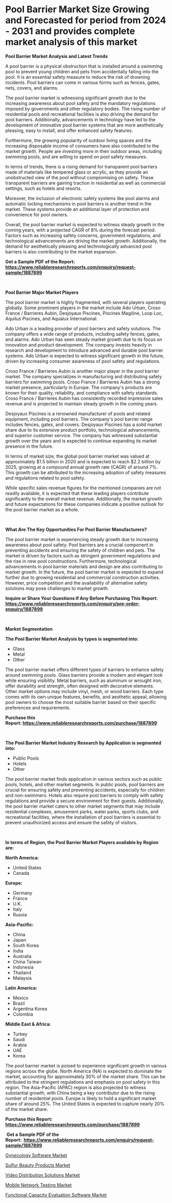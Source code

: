 <p><h1>Pool Barrier Market Size Growing and Forecasted for period from 2024 - 2031 and provides complete market analysis of this market</h1></p><p><strong>Pool Barrier Market Analysis and Latest Trends</strong></p>
<p><p>A pool barrier is a physical obstruction that is installed around a swimming pool to prevent young children and pets from accidentally falling into the pool. It is an essential safety measure to reduce the risk of drowning incidents. Pool barriers can come in various forms such as fences, gates, nets, covers, and alarms.</p><p>The pool barrier market is witnessing significant growth due to the increasing awareness about pool safety and the mandatory regulations imposed by governments and other regulatory bodies. The rising number of residential pools and recreational facilities is also driving the demand for pool barriers. Additionally, advancements in technology have led to the development of innovative pool barrier systems that are more aesthetically pleasing, easy to install, and offer enhanced safety features.</p><p>Furthermore, the growing popularity of outdoor living spaces and the increasing disposable income of consumers have also contributed to the market growth. People are investing more in their outdoor areas, including swimming pools, and are willing to spend on pool safety measures.</p><p>In terms of trends, there is a rising demand for transparent pool barriers made of materials like tempered glass or acrylic, as they provide an unobstructed view of the pool without compromising on safety. These transparent barriers are gaining traction in residential as well as commercial settings, such as hotels and resorts.</p><p>Moreover, the inclusion of electronic safety systems like pool alarms and automatic locking mechanisms in pool barriers is another trend in the market. These systems provide an additional layer of protection and convenience for pool owners.</p><p>Overall, the pool barrier market is expected to witness steady growth in the coming years, with a projected CAGR of 8% during the forecast period. Factors such as increasing safety concerns, government regulations, and technological advancements are driving the market growth. Additionally, the demand for aesthetically pleasing and technologically advanced pool barriers is also contributing to the market expansion.</p></p>
<p><strong>Get a Sample PDF of the Report:&nbsp; <a href="https://www.reliableresearchreports.com/enquiry/request-sample/1887899">https://www.reliableresearchreports.com/enquiry/request-sample/1887899</a></strong></p>
<p>&nbsp;</p>
<p><strong>Pool Barrier Major Market Players</strong></p>
<p><p>The pool barrier market is highly fragmented, with several players operating globally. Some prominent players in the market include Ado Urban, Croso France / Barrieres Aubin, Desjoyaux Piscines, Piscines Magiline, Loop Loc, Aquilus Piscines, and Aqualux International.</p><p>Ado Urban is a leading provider of pool barriers and safety solutions. The company offers a wide range of products, including safety fences, gates, and alarms. Ado Urban has seen steady market growth due to its focus on innovation and product development. The company invests heavily in research and development to introduce advanced and durable pool barrier systems. Ado Urban is expected to witness significant growth in the future, driven by increasing consumer awareness of pool safety and regulations.</p><p>Croso France / Barrieres Aubin is another major player in the pool barrier market. The company specializes in manufacturing and distributing safety barriers for swimming pools. Croso France / Barrieres Aubin has a strong market presence, particularly in Europe. The company's products are known for their quality, reliability, and compliance with safety standards. Croso France / Barrieres Aubin has consistently recorded impressive sales revenue and is projected to maintain steady growth in the coming years.</p><p>Desjoyaux Piscines is a renowned manufacturer of pools and related equipment, including pool barriers. The company's pool barrier range includes fences, gates, and covers. Desjoyaux Piscines has a solid market share due to its extensive product portfolio, technological advancements, and superior customer service. The company has witnessed substantial growth over the years and is expected to continue expanding its market presence in the future.</p><p>In terms of market size, the global pool barrier market was valued at approximately $1.5 billion in 2020 and is expected to reach $2.2 billion by 2025, growing at a compound annual growth rate (CAGR) of around 7%. This growth can be attributed to the increasing adoption of safety measures and regulations related to pool safety.</p><p>While specific sales revenue figures for the mentioned companies are not readily available, it is expected that these leading players contribute significantly to the overall market revenue. Additionally, the market growth and future expectations for these companies indicate a positive outlook for the pool barrier market as a whole.</p></p>
<p>&nbsp;</p>
<p><strong>What Are The Key Opportunities For Pool Barrier Manufacturers?</strong></p>
<p><p>The pool barrier market is experiencing steady growth due to increasing awareness about pool safety. Pool barriers are a crucial component in preventing accidents and ensuring the safety of children and pets. The market is driven by factors such as stringent government regulations and the rise in new pool constructions. Furthermore, technological advancements in pool barrier materials and design are also contributing to market growth. In the future, the pool barrier market is expected to expand further due to growing residential and commercial construction activities. However, price competition and the availability of alternative safety solutions may pose challenges to market growth.</p></p>
<p><strong>Inquire or Share Your Questions If Any Before Purchasing This Report: <a href="https://www.reliableresearchreports.com/enquiry/pre-order-enquiry/1887899">https://www.reliableresearchreports.com/enquiry/pre-order-enquiry/1887899</a></strong></p>
<p>&nbsp;</p>
<p><strong>Market Segmentation</strong></p>
<p><strong>The Pool Barrier Market Analysis by types is segmented into:</strong></p>
<p><ul><li>Glass</li><li>Metal</li><li>Other</li></ul></p>
<p><p>The pool barrier market offers different types of barriers to enhance safety around swimming pools. Glass barriers provide a modern and elegant look while ensuring visibility. Metal barriers, such as aluminum or wrought iron, offer durability and strength, often designed with decorative elements. Other market options may include vinyl, mesh, or wood barriers. Each type comes with its own unique features, benefits, and aesthetic appeal, allowing pool owners to choose the most suitable barrier based on their specific preferences and requirements.</p></p>
<p><strong>Purchase this Report:&nbsp;<a href="https://www.reliableresearchreports.com/purchase/1887899">https://www.reliableresearchreports.com/purchase/1887899</a></strong></p>
<p>&nbsp;</p>
<p><strong>The Pool Barrier Market Industry Research by Application is segmented into:</strong></p>
<p><ul><li>Public Pools</li><li>Hotels</li><li>Other</li></ul></p>
<p><p>The pool barrier market finds application in various sectors such as public pools, hotels, and other market segments. In public pools, pool barriers are crucial for ensuring safety and preventing accidents, especially for children and non-swimmers. Hotels also require pool barriers to comply with safety regulations and provide a secure environment for their guests. Additionally, the pool barrier market caters to other market segments that may include residential complexes, amusement parks, water parks, sports clubs, and recreational facilities, where the installation of pool barriers is essential to prevent unauthorized access and ensure the safety of visitors.</p></p>
<p>&nbsp;</p>
<p><strong>In terms of Region, the Pool Barrier Market Players available by Region are:</strong></p>
<p>
    <p> <strong> North America: </strong>
        <ul>
            <li>United States</li>
            <li>Canada</li>
        </ul>
        </p> 
    <p> <strong> Europe: </strong>
        <ul>
            <li>Germany</li>
            <li>France</li>
            <li>U.K.</li>
            <li>Italy</li>
            <li>Russia</li>
        </ul>
        </p> 
    <p> <strong> Asia-Pacific: </strong>
        <ul>
            <li>China</li>
            <li>Japan</li>
            <li>South Korea</li>
            <li>India</li>
            <li>Australia</li>
            <li>China Taiwan</li>
            <li>Indonesia</li>
            <li>Thailand</li>
            <li>Malaysia</li>
        </ul>
        </p> 
    <p> <strong> Latin America: </strong>
        <ul>
            <li>Mexico</li>
            <li>Brazil</li>
            <li>Argentina Korea</li>
            <li>Colombia</li>
        </ul>
        </p> 
    <p> <strong> Middle East & Africa: </strong>
        <ul>
            <li>Turkey</li>
            <li>Saudi</li>
            <li>Arabia</li>
            <li>UAE</li>
            <li>Korea</li>
        </ul>
    </p>
    </p>
<p><p>The pool barrier market is poised to experience significant growth in various regions across the globe. North America (NA) is expected to dominate the market, accounting for approximately 30% of the market share. This can be attributed to the stringent regulations and emphasis on pool safety in this region. The Asia-Pacific (APAC) region is also projected to witness substantial growth, with China being a key contributor due to the rising number of residential pools. Europe is likely to hold a significant market share of around 25%. The United States is expected to capture nearly 20% of the market share.</p></p>
<p><strong>Purchase this Report: <a href="https://www.reliableresearchreports.com/purchase/1887899">https://www.reliableresearchreports.com/purchase/1887899</a></strong></p>
<p>&nbsp;<strong>Get a Sample PDF of the Report:&nbsp;&nbsp;<a href="https://www.reliableresearchreports.com/enquiry/request-sample/1887899">https://www.reliableresearchreports.com/enquiry/request-sample/1887899</a></strong></p>
<p><strong></strong></p>
<p><p><a href="https://medium.com/@kartik.reportprime/gynecology-software-market-share-evolution-and-market-growth-trends-2023-2030-e88d442d48ed">Gynecology Software Market</a></p><p><a href="https://medium.com/@santosh99915121/sulfur-beauty-products-market-furnishes-information-on-market-share-market-trends-and-market-667d4954e9f3">Sulfur Beauty Products Market</a></p><p><a href="https://medium.com/@santosh99915121/video-distribution-solutions-market-size-and-market-trends-complete-industry-overview-2023-to-ce3a41e35c75">Video Distribution Solutions Market</a></p><p><a href="https://medium.com/@santosh99915121/decoding-mobile-network-testing-market-metrics-market-share-trends-and-growth-patterns-f4c664be2ff8">Mobile Network Testing Market</a></p><p><a href="https://medium.com/@kartik.reportprime/analyzing-functional-capacity-evaluation-software-market-global-industry-perspective-and-forecast-8270671fd847">Functional Capacity Evaluation Software Market</a></p></p>